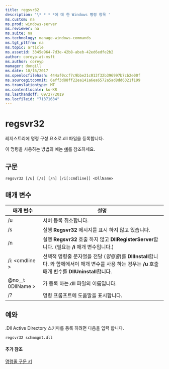 ```yaml
---
title: regsvr32
description: '\* * * *에 대 한 Windows 명령 항목 '
ms.custom: na
ms.prod: windows-server
ms.reviewer: na
ms.suite: na
ms.technology: manage-windows-commands
ms.tgt_pltfrm: na
ms.topic: article
ms.assetid: 3345e964-7d3e-42b8-abeb-42ed6edfe2b2
author: coreyp-at-msft
ms.author: coreyp
manager: dongill
ms.date: 10/16/2017
ms.openlocfilehash: 444af0ccf7c9bbe21c013f32b396997b7cb2e00f
ms.sourcegitcommit: 6aff3d88ff22ea141a6ea6572a5ad8dd6321f199
ms.translationtype: MT
ms.contentlocale: ko-KR
ms.lasthandoff: 09/27/2019
ms.locfileid: "71371634"
---
```

# <a name="regsvr32"></a>regsvr32



레지스트리에 명령 구성 요소로.dll 파일을 등록합니다.

이 명령을 사용하는 방법의 예는 [예](#BKMK_examples)를 참조하세요.

## <a name="syntax"></a>구문

```
regsvr32 [/u] [/s] [/n] [/i[:cmdline]] <DllName>
```

## <a name="parameters"></a>매개 변수

|매개 변수|설명|
|---------|-----------|
|/u|서버 등록 취소합니다.|
|/s|실행 **Regsvr32** 메시지를 표시 하지 않고 있습니다.|
|/n|실행 **Regsvr32** 호출 하지 않고 **DllRegisterServer**합니다. (필요는 **/i** 매개 변수입니다.)|
|/i: \<cmdline >|선택적 명령줄 문자열을 전달 (*명령줄*)를 **DllInstall**합니다. 와 함께에서이 매개 변수를 사용 하는 경우는 **/u** 호출 매개 변수를 **DllUninstall**합니다.|
|@no__t 0DllName >|가 등록 하는.dll 파일의 이름입니다.|
|/?|명령 프롬프트에 도움말을 표시합니다.|

## <a name="BKMK_examples"></a>예와

.Dll Active Directory 스키마를 등록 하려면 다음을 입력 합니다.
```
regsvr32 schmmgmt.dll
```

#### <a name="additional-references"></a>추가 참조

[명령줄 구문 키](command-line-syntax-key.md)